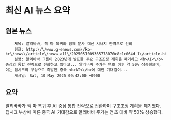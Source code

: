 # 최신 AI 뉴스 요약

## 원본 뉴스
		제목: 알리바바, 잭 마 복귀와 함께 분사 대신 시너지 전략으로 선회
		링크: http:\/\/www.g-enews.com\/ko-kr\/news\/article\/news_all\/2025051009365778070c8c1c064d_1\/article.html
		설명: 알리바바 그룹이 2023년에 발표한 주요 구조조정 계획을 폐기하고 <b>AI<\/b> 중심의 통합 전략으로 선회하고 있다고... 알리바바 주가는 연초 이후 약 50% 상승했으며, 이는 딥시크의 부상으로 촉발된 중국 <b>AI<\/b>에 대한 기대감이... 
		게시일: Sat, 10 May 2025 09:42:00 +0900


## 요약
알리바바가 잭 마 복귀 후 AI 중심 통합 전략으로 전환하며 구조조정 계획을 폐기했다. 딥시크 부상에 따른 중국 AI 기대감으로 알리바바 주가는 연초 대비 약 50% 상승했다.
